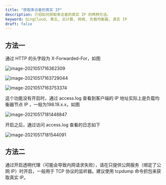 ```yaml
---
title: "获取来访者的真实 IP"
description: 介绍如何获取来访者的真实 IP 的两种方法。
keyword: QingCloud, 青云, 云计算, 网络, 负载均衡器, 真实 IP
draft: false
---
```


## 方法一

通过 HTTP 的头字段为 X-Forwarded-For，如图

![image-2021051716362309](../../_images/lb_get_real_ip_01.png)

![image-20210517163729044](../../_images/lb_get_real_ip_02.png)

![image-20210517163753374](../../_images/lb_get_real_ip_03.png)

这个功能没有开启时，通过 access.log 查看到客户端的 IP 地址实际上是负载均衡器节点 IP ，一般为198.19.x.x，如图

![image-20210517181448847](../../_images/lb_get_real_ip_04.png)

开启之后，通过访问 access.log 查看的日志如下

![image-20210517181544091](../../_images/lb_get_real_ip_05.png)

## 方法二

通过开启透明代理（可能会导致内网请求失败），请在只提供公网服务（绑定了公网 IP）时开启，一般用于 TCP 协议的监听器。建议使用 tcpdump 命令抓包来获取真实 IP。

